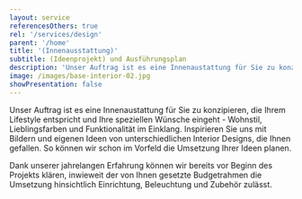```yaml
---
layout: service
referencesOthers: true
rel: '/services/design'
parent: '/home'
title: '(Innenausstattung)'
subtitle: (Ideenprojekt) und Ausführungsplan
description: 'Unser Auftrag ist es eine Innenaustattung für Sie zu konzipieren, die Ihrem Lifestyle entspricht und Ihre speziellen Wünsche eingeht  - Wohnstil, Lieblingsfarben und Funktionalität im Einklang.'
image: /images/base-interior-02.jpg
showPresentation: false
---
```

Unser Auftrag ist es eine Innenaustattung für Sie zu konzipieren, die Ihrem Lifestyle entspricht und Ihre speziellen Wünsche eingeht  - Wohnstil, Lieblingsfarben und Funktionalität im Einklang.
Inspirieren Sie uns mit Bildern und eigenen Ideen von  unterschiedlichen Interior Designs, die Ihnen gefallen. So können wir schon im Vorfeld die Umsetzung Ihrer Ideen planen.

Dank unserer jahrelangen Erfahrung können wir bereits vor Beginn des Projekts klären, inwieweit der von Ihnen gesetzte Budgetrahmen die Umsetzung hinsichtlich Einrichtung, Beleuchtung und Zubehör zulässt.
